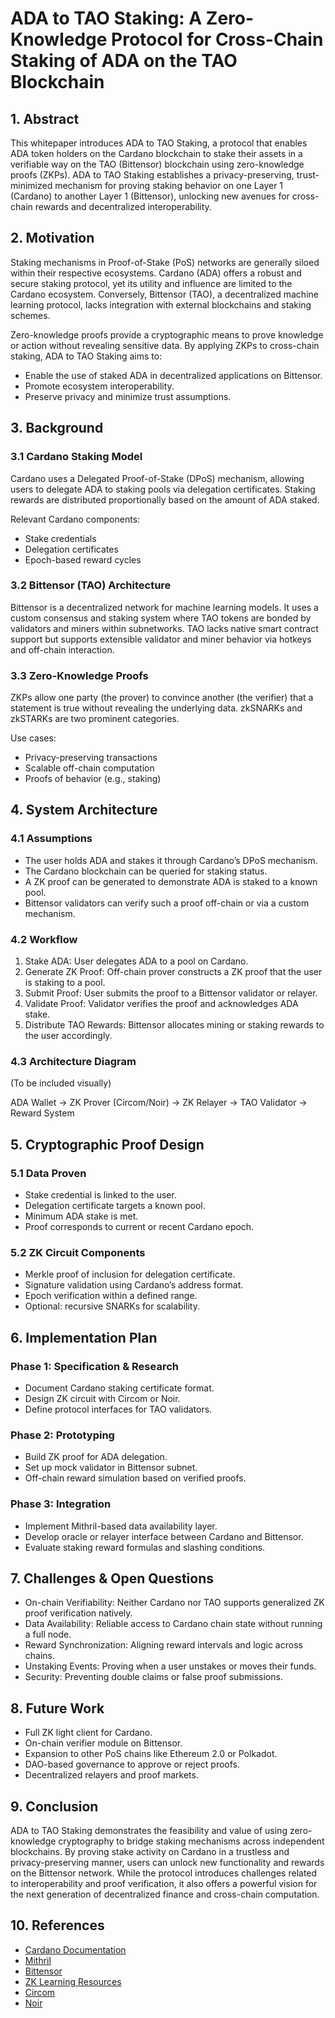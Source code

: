 <h1>ADA to TAO Staking: A Zero-Knowledge Protocol for Cross-Chain Staking of ADA on the TAO Blockchain</h1>

<h2>1. Abstract</h2>
<p>This whitepaper introduces ADA to TAO Staking, a protocol that enables ADA token holders on the Cardano blockchain to stake their assets in a verifiable way on the TAO (Bittensor) blockchain using zero-knowledge proofs (ZKPs). ADA to TAO Staking establishes a privacy-preserving, trust-minimized mechanism for proving staking behavior on one Layer 1 (Cardano) to another Layer 1 (Bittensor), unlocking new avenues for cross-chain rewards and decentralized interoperability.</p>

<h2>2. Motivation</h2>
<p>Staking mechanisms in Proof-of-Stake (PoS) networks are generally siloed within their respective ecosystems. Cardano (ADA) offers a robust and secure staking protocol, yet its utility and influence are limited to the Cardano ecosystem. Conversely, Bittensor (TAO), a decentralized machine learning protocol, lacks integration with external blockchains and staking schemes.</p>
<p>Zero-knowledge proofs provide a cryptographic means to prove knowledge or action without revealing sensitive data. By applying ZKPs to cross-chain staking, ADA to TAO Staking aims to:</p>
<ul>
  <li>Enable the use of staked ADA in decentralized applications on Bittensor.</li>
  <li>Promote ecosystem interoperability.</li>
  <li>Preserve privacy and minimize trust assumptions.</li>
</ul>

<h2>3. Background</h2>

<h3>3.1 Cardano Staking Model</h3>
<p>Cardano uses a Delegated Proof-of-Stake (DPoS) mechanism, allowing users to delegate ADA to staking pools via delegation certificates. Staking rewards are distributed proportionally based on the amount of ADA staked.</p>
<p>Relevant Cardano components:</p>
<ul>
  <li>Stake credentials</li>
  <li>Delegation certificates</li>
  <li>Epoch-based reward cycles</li>
</ul>

<h3>3.2 Bittensor (TAO) Architecture</h3>
<p>Bittensor is a decentralized network for machine learning models. It uses a custom consensus and staking system where TAO tokens are bonded by validators and miners within subnetworks. TAO lacks native smart contract support but supports extensible validator and miner behavior via hotkeys and off-chain interaction.</p>

<h3>3.3 Zero-Knowledge Proofs</h3>
<p>ZKPs allow one party (the prover) to convince another (the verifier) that a statement is true without revealing the underlying data. zkSNARKs and zkSTARKs are two prominent categories.</p>
<p>Use cases:</p>
<ul>
  <li>Privacy-preserving transactions</li>
  <li>Scalable off-chain computation</li>
  <li>Proofs of behavior (e.g., staking)</li>
</ul>

<h2>4. System Architecture</h2>

<h3>4.1 Assumptions</h3>
<ul>
  <li>The user holds ADA and stakes it through Cardano’s DPoS mechanism.</li>
  <li>The Cardano blockchain can be queried for staking status.</li>
  <li>A ZK proof can be generated to demonstrate ADA is staked to a known pool.</li>
  <li>Bittensor validators can verify such a proof off-chain or via a custom mechanism.</li>
</ul>

<h3>4.2 Workflow</h3>
<ol>
  <li>Stake ADA: User delegates ADA to a pool on Cardano.</li>
  <li>Generate ZK Proof: Off-chain prover constructs a ZK proof that the user is staking to a pool.</li>
  <li>Submit Proof: User submits the proof to a Bittensor validator or relayer.</li>
  <li>Validate Proof: Validator verifies the proof and acknowledges ADA stake.</li>
  <li>Distribute TAO Rewards: Bittensor allocates mining or staking rewards to the user accordingly.</li>
</ol>

<h3>4.3 Architecture Diagram</h3>
<p>(To be included visually)</p>
<p>ADA Wallet → ZK Prover (Circom/Noir) → ZK Relayer → TAO Validator → Reward System</p>

<h2>5. Cryptographic Proof Design</h2>

<h3>5.1 Data Proven</h3>
<ul>
  <li>Stake credential is linked to the user.</li>
  <li>Delegation certificate targets a known pool.</li>
  <li>Minimum ADA stake is met.</li>
  <li>Proof corresponds to current or recent Cardano epoch.</li>
</ul>

<h3>5.2 ZK Circuit Components</h3>
<ul>
  <li>Merkle proof of inclusion for delegation certificate.</li>
  <li>Signature validation using Cardano’s address format.</li>
  <li>Epoch verification within a defined range.</li>
  <li>Optional: recursive SNARKs for scalability.</li>
</ul>

<h2>6. Implementation Plan</h2>

<h3>Phase 1: Specification & Research</h3>
<ul>
  <li>Document Cardano staking certificate format.</li>
  <li>Design ZK circuit with Circom or Noir.</li>
  <li>Define protocol interfaces for TAO validators.</li>
</ul>

<h3>Phase 2: Prototyping</h3>
<ul>
  <li>Build ZK proof for ADA delegation.</li>
  <li>Set up mock validator in Bittensor subnet.</li>
  <li>Off-chain reward simulation based on verified proofs.</li>
</ul>

<h3>Phase 3: Integration</h3>
<ul>
  <li>Implement Mithril-based data availability layer.</li>
  <li>Develop oracle or relayer interface between Cardano and Bittensor.</li>
  <li>Evaluate staking reward formulas and slashing conditions.</li>
</ul>

<h2>7. Challenges & Open Questions</h2>
<ul>
  <li>On-chain Verifiability: Neither Cardano nor TAO supports generalized ZK proof verification natively.</li>
  <li>Data Availability: Reliable access to Cardano chain state without running a full node.</li>
  <li>Reward Synchronization: Aligning reward intervals and logic across chains.</li>
  <li>Unstaking Events: Proving when a user unstakes or moves their funds.</li>
  <li>Security: Preventing double claims or false proof submissions.</li>
</ul>

<h2>8. Future Work</h2>
<ul>
  <li>Full ZK light client for Cardano.</li>
  <li>On-chain verifier module on Bittensor.</li>
  <li>Expansion to other PoS chains like Ethereum 2.0 or Polkadot.</li>
  <li>DAO-based governance to approve or reject proofs.</li>
  <li>Decentralized relayers and proof markets.</li>
</ul>

<h2>9. Conclusion</h2>
<p>ADA to TAO Staking demonstrates the feasibility and value of using zero-knowledge cryptography to bridge staking mechanisms across independent blockchains. By proving stake activity on Cardano in a trustless and privacy-preserving manner, users can unlock new functionality and rewards on the Bittensor network. While the protocol introduces challenges related to interoperability and proof verification, it also offers a powerful vision for the next generation of decentralized finance and cross-chain computation.</p>

<h2>10. References</h2>
<ul>
  <li><a href="https://docs.cardano.org/">Cardano Documentation</a></li>
  <li><a href="https://mithril.network/">Mithril</a></li>
  <li><a href="https://docs.bittensor.com/">Bittensor</a></li>
  <li><a href="https://zk-learning.org/">ZK Learning Resources</a></li>
  <li><a href="https://docs.circom.io/">Circom</a></li>
  <li><a href="https://noir-lang.org/">Noir</a></li>
</ul>

